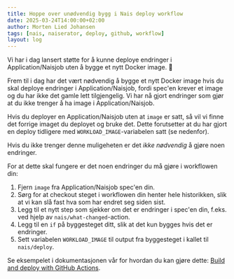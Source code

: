 ```yaml
---
title: Hoppe over unødvendig bygg i Nais deploy workflow
date: 2025-03-24T14:00:00+02:00
author: Morten Lied Johansen
tags: [nais, naiserator, deploy, github, workflow]
layout: log
---
```


Vi har i dag lansert støtte for å kunne deploye endringer i Application/Naisjob uten å bygge et nytt Docker image. :tada:

Frem til i dag har det vært nødvendig å bygge et nytt Docker image hvis du skal deploye endringer i Application/Naisjob, fordi spec'en krever et image og du har ikke det gamle lett tilgjengelig.
Vi har nå gjort endringer som gjør at du ikke trenger å ha image i Application/Naisjob.

Hvis du deployer en Application/Naisjob uten at `image` er satt, så vil vi finne det forrige imaget du deployet og bruke det.
Dette forutsetter at du har gjort en deploy tidligere med `WORKLOAD_IMAGE`-variabelen satt (se nedenfor).

Hvis du ikke trenger denne muligeheten er det *ikke nødvendig* å gjøre noen endringer.

For at dette skal fungere er det noen endringer du må gjøre i workflowen din:

1. Fjern `image` fra Application/Naisjob spec'en din.
2. Sørg for at checkout steget i workflowen din henter hele historikken, slik at vi kan slå fast hva som har endret seg siden sist.
3. Legg til et nytt step som sjekker om det er endringer i spec'en din, f.eks. ved hjelp av `nais/what-changed`-action.
4. Legg til en `if` på byggesteget ditt, slik at det kun bygges hvis det er endringer.
5. Sett variabelen `WORKLOAD_IMAGE` til output fra byggesteget i kallet til `nais/deploy`.

Se eksempelet i dokumentasjonen vår for hvordan du kan gjøre dette: [Build and deploy with GitHub Actions](https://docs.nais.io/build/how-to/build-and-deploy/#create-a-github-workflow).

